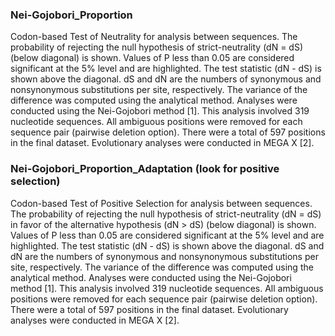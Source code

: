 
### Nei-Gojobori_Proportion
Codon-based Test of Neutrality for analysis between sequences. 
The probability of rejecting the null hypothesis of strict-neutrality (dN = dS) (below diagonal) is shown. Values of P less than 0.05 are considered significant at the 5% level and are highlighted. The test statistic (dN - dS) is shown above the diagonal. dS and dN are the numbers of synonymous and nonsynonymous substitutions per site, respectively. The variance of the difference was computed using the analytical method. Analyses were conducted using the Nei-Gojobori method [1]. This analysis involved 319 nucleotide sequences. All ambiguous positions were removed for each sequence pair (pairwise deletion option). There were a total of 597 positions in the final dataset. Evolutionary analyses were conducted in MEGA X [2].


### Nei-Gojobori_Proportion_Adaptation (look for positive selection)
Codon-based Test of Positive Selection for analysis between sequences. 
The probability of rejecting the null hypothesis of strict-neutrality (dN = dS) in favor of the alternative hypothesis (dN > dS) (below diagonal) is shown. Values of P less than 0.05 are considered significant at the 5% level and are highlighted. The test statistic (dN - dS) is shown above the diagonal. dS and dN are the numbers of synonymous and nonsynonymous substitutions per site, respectively. The variance of the difference was computed using the analytical method. Analyses were conducted using the Nei-Gojobori method [1]. This analysis involved 319 nucleotide sequences. All ambiguous positions were removed for each sequence pair (pairwise deletion option). There were a total of 597 positions in the final dataset. Evolutionary analyses were conducted in MEGA X [2].
